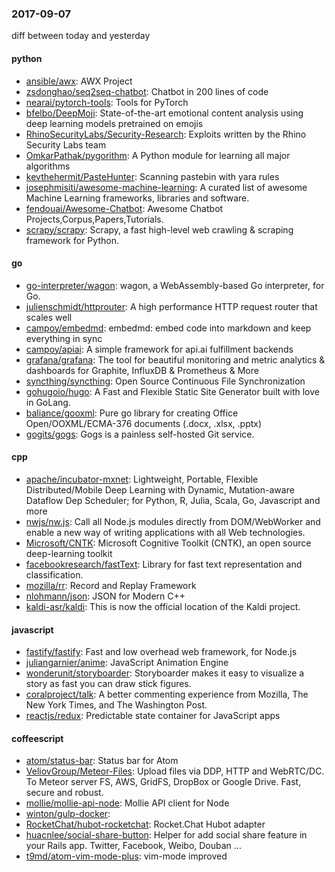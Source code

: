 ### 2017-09-07
diff between today and yesterday

#### python
* [ansible/awx](https://github.com/ansible/awx): AWX Project
* [zsdonghao/seq2seq-chatbot](https://github.com/zsdonghao/seq2seq-chatbot): Chatbot in 200 lines of code
* [nearai/pytorch-tools](https://github.com/nearai/pytorch-tools): Tools for PyTorch
* [bfelbo/DeepMoji](https://github.com/bfelbo/DeepMoji): State-of-the-art emotional content analysis using deep learning models pretrained on emojis
* [RhinoSecurityLabs/Security-Research](https://github.com/RhinoSecurityLabs/Security-Research): Exploits written by the Rhino Security Labs team
* [OmkarPathak/pygorithm](https://github.com/OmkarPathak/pygorithm): A Python module for learning all major algorithms
* [kevthehermit/PasteHunter](https://github.com/kevthehermit/PasteHunter): Scanning pastebin with yara rules
* [josephmisiti/awesome-machine-learning](https://github.com/josephmisiti/awesome-machine-learning): A curated list of awesome Machine Learning frameworks, libraries and software.
* [fendouai/Awesome-Chatbot](https://github.com/fendouai/Awesome-Chatbot): Awesome Chatbot Projects,Corpus,Papers,Tutorials.
* [scrapy/scrapy](https://github.com/scrapy/scrapy): Scrapy, a fast high-level web crawling & scraping framework for Python.

#### go
* [go-interpreter/wagon](https://github.com/go-interpreter/wagon): wagon, a WebAssembly-based Go interpreter, for Go.
* [julienschmidt/httprouter](https://github.com/julienschmidt/httprouter): A high performance HTTP request router that scales well
* [campoy/embedmd](https://github.com/campoy/embedmd): embedmd: embed code into markdown and keep everything in sync
* [campoy/apiai](https://github.com/campoy/apiai): A simple framework for api.ai fulfillment backends
* [grafana/grafana](https://github.com/grafana/grafana): The tool for beautiful monitoring and metric analytics & dashboards for Graphite, InfluxDB & Prometheus & More
* [syncthing/syncthing](https://github.com/syncthing/syncthing): Open Source Continuous File Synchronization
* [gohugoio/hugo](https://github.com/gohugoio/hugo): A Fast and Flexible Static Site Generator built with love in GoLang.
* [baliance/gooxml](https://github.com/baliance/gooxml): Pure go library for creating Office Open/OOXML/ECMA-376 documents (.docx, .xlsx, .pptx)
* [gogits/gogs](https://github.com/gogits/gogs): Gogs is a painless self-hosted Git service.

#### cpp
* [apache/incubator-mxnet](https://github.com/apache/incubator-mxnet): Lightweight, Portable, Flexible Distributed/Mobile Deep Learning with Dynamic, Mutation-aware Dataflow Dep Scheduler; for Python, R, Julia, Scala, Go, Javascript and more
* [nwjs/nw.js](https://github.com/nwjs/nw.js): Call all Node.js modules directly from DOM/WebWorker and enable a new way of writing applications with all Web technologies.
* [Microsoft/CNTK](https://github.com/Microsoft/CNTK): Microsoft Cognitive Toolkit (CNTK), an open source deep-learning toolkit
* [facebookresearch/fastText](https://github.com/facebookresearch/fastText): Library for fast text representation and classification.
* [mozilla/rr](https://github.com/mozilla/rr): Record and Replay Framework
* [nlohmann/json](https://github.com/nlohmann/json): JSON for Modern C++
* [kaldi-asr/kaldi](https://github.com/kaldi-asr/kaldi): This is now the official location of the Kaldi project.

#### javascript
* [fastify/fastify](https://github.com/fastify/fastify): Fast and low overhead web framework, for Node.js
* [juliangarnier/anime](https://github.com/juliangarnier/anime): JavaScript Animation Engine
* [wonderunit/storyboarder](https://github.com/wonderunit/storyboarder): Storyboarder makes it easy to visualize a story as fast you can draw stick figures.
* [coralproject/talk](https://github.com/coralproject/talk): A better commenting experience from Mozilla, The New York Times, and The Washington Post.
* [reactjs/redux](https://github.com/reactjs/redux): Predictable state container for JavaScript apps

#### coffeescript
* [atom/status-bar](https://github.com/atom/status-bar): Status bar for Atom
* [VeliovGroup/Meteor-Files](https://github.com/VeliovGroup/Meteor-Files): Upload files via DDP, HTTP and WebRTC/DC. To Meteor server FS, AWS, GridFS, DropBox or Google Drive. Fast, secure and robust.
* [mollie/mollie-api-node](https://github.com/mollie/mollie-api-node): Mollie API client for Node
* [winton/gulp-docker](https://github.com/winton/gulp-docker): 
* [RocketChat/hubot-rocketchat](https://github.com/RocketChat/hubot-rocketchat): Rocket.Chat Hubot adapter
* [huacnlee/social-share-button](https://github.com/huacnlee/social-share-button): Helper for add social share feature in your Rails app. Twitter, Facebook, Weibo, Douban ...
* [t9md/atom-vim-mode-plus](https://github.com/t9md/atom-vim-mode-plus): vim-mode improved
